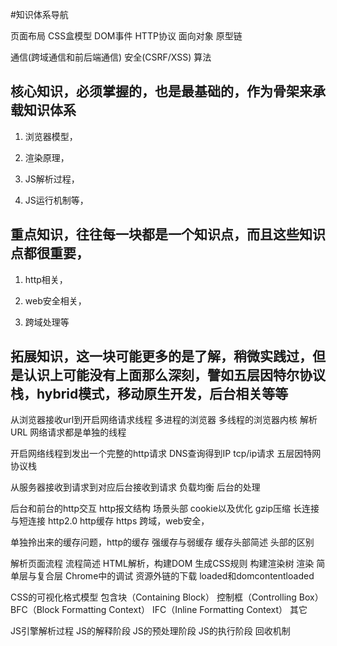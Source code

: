 #知识体系导航

页面布局
CSS盒模型
DOM事件
HTTP协议
面向对象
原型链

通信(跨域通信和前后端通信)
安全(CSRF/XSS)
算法

## 核心知识，必须掌握的，也是最基础的，作为骨架来承载知识体系

1. 浏览器模型，

1. 渲染原理，

1. JS解析过程，

1. JS运行机制等，

## 重点知识，往往每一块都是一个知识点，而且这些知识点都很重要，

1. http相关，

1. web安全相关，

1. 跨域处理等

## 拓展知识，这一块可能更多的是了解，稍微实践过，但是认识上可能没有上面那么深刻，譬如五层因特尔协议栈，hybrid模式，移动原生开发，后台相关等等


从浏览器接收url到开启网络请求线程
多进程的浏览器
多线程的浏览器内核
解析URL
网络请求都是单独的线程


开启网络线程到发出一个完整的http请求
DNS查询得到IP
tcp/ip请求
五层因特网协议栈


从服务器接收到请求到对应后台接收到请求
负载均衡
后台的处理


后台和前台的http交互
http报文结构
场景头部
cookie以及优化
gzip压缩
长连接与短连接
http2.0
http缓存
https
跨域，web安全，


单独拎出来的缓存问题，http的缓存
强缓存与弱缓存
缓存头部简述
头部的区别


解析页面流程
流程简述
HTML解析，构建DOM
生成CSS规则
构建渲染树
渲染
简单层与复合层
Chrome中的调试
资源外链的下载
loaded和domcontentloaded


CSS的可视化格式模型
包含块（Containing Block）
控制框（Controlling Box）
BFC（Block Formatting Context）
IFC（Inline Formatting Context）
其它


JS引擎解析过程
JS的解释阶段
JS的预处理阶段
JS的执行阶段
回收机制
